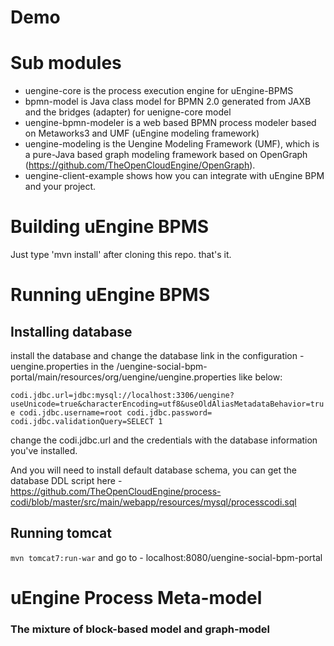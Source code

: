 # Demo




# Sub modules

* uengine-core is the process execution engine for uEngine-BPMS
* bpmn-model is Java class model for BPMN 2.0 generated from JAXB and the bridges (adapter) for uenigne-core model
* uengine-bpmn-modeler is a web based BPMN process modeler based on Metaworks3 and UMF (uEngine modeling framework)
* uengine-modeling is the Uengine Modeling Framework (UMF), which is a pure-Java based graph modeling framework based on OpenGraph (https://github.com/TheOpenCloudEngine/OpenGraph).
* uengine-client-example shows how you can integrate with uEngine BPM and your project.


# Building uEngine BPMS

Just type 'mvn install' after cloning this repo. that's it.


# Running uEngine BPMS

## Installing database
 install the database and change the database link in the configuration - uengine.properties in the <home>/uengine-social-bpm-portal/main/resources/org/uengine/uengine.properties like below:

`
codi.jdbc.url=jdbc:mysql://localhost:3306/uengine?useUnicode=true&characterEncoding=utf8&useOldAliasMetadataBehavior=true
codi.jdbc.username=root
codi.jdbc.password=
codi.jdbc.validationQuery=SELECT 1
`

change the codi.jdbc.url and the credentials with the database information you've installed.

And you will need to install default database schema, you can get the database DDL script here - https://github.com/TheOpenCloudEngine/process-codi/blob/master/src/main/webapp/resources/mysql/processcodi.sql

## Running tomcat

`
mvn tomcat7:run-war
`
and go to - localhost:8080/uengine-social-bpm-portal


# uEngine Process Meta-model

### The mixture of block-based model and graph-model  




